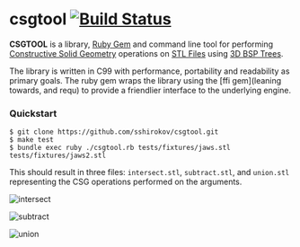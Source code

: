csgtool [![Build Status](https://travis-ci.org/sshirokov/csgtool.png?branch=master)](https://travis-ci.org/sshirokov/csgtool)
=======

**CSGTOOL** is a library, [Ruby Gem](http://rubygems.org/gems/csg) and command line tool for performing
[Constructive Solid Geometry](http://en.wikipedia.org/wiki/Constructive_solid_geometry) operations on
[STL Files](http://en.wikipedia.org/wiki/STL_(file_format)) using [3D BSP Trees](http://en.wikipedia.org/wiki/Binary_space_partitioning).

The library is written in C99 with performance, portability and readability as primary goals. The ruby gem wraps the library
using the [ffi gem](leaning towards, and requ) to provide a friendlier interface to the underlying engine.

### Quickstart

```
$ git clone https://github.com/sshirokov/csgtool.git
$ make test
$ bundle exec ruby ./csgtool.rb tests/fixtures/jaws.stl tests/fixtures/jaws2.stl
```

This should result in three files: `intersect.stl`, `subtract.stl`, and `union.stl` representing
the CSG operations performed on the arguments.

![intersect](http://f.cl.ly/items/3s190I193g0f0z2l0a3v/Image%202013.06.22%2012%3A15%3A20%20PM.png)

![subtract](http://f.cl.ly/items/2g113v3h422R2P463Q2L/Image%202013.06.22%2012%3A15%3A08%20PM.png)

![union](http://f.cl.ly/items/203S11222f0s3D2c120e/Image%202013.06.22%2012%3A15%3A30%20PM.png)